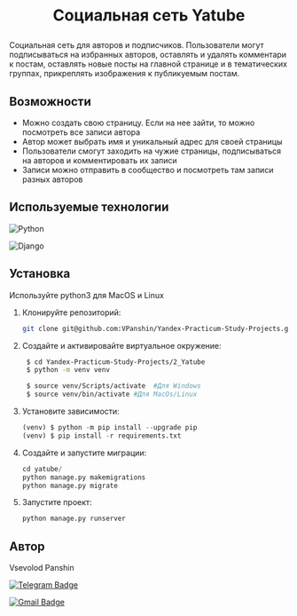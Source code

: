 # <p align="center">Социальная сеть Yatube</p>

Социальная сеть для авторов и подписчиков. Пользователи могут подписываться на избранных авторов, оставлять и удалять комментари к постам, оставлять новые посты на главной странице и в тематических группах, прикреплять изображения к публикуемым постам.

## Возможности

- Можно создать свою страницу. Если на нее зайти, то можно посмотреть все записи автора
- Автор может выбрать имя и уникальный адрес для своей страницы
- Пользователи смогут заходить на чужие страницы, подписываться на авторов и комментировать их записи
- Записи можно отправить в сообщество и посмотреть там записи разных авторов

## Используемые технологии

![Python](https://img.shields.io/badge/Python-3.9.10-blue)

![Django](https://img.shields.io/badge/Django-2.2.9-blue)

## Установка
Используйте python3 для MacOS и Linux

1. Клонируйте репозиторий:

   ```bash
   git clone git@github.com:VPanshin/Yandex-Practicum-Study-Projects.git
   ```

2. Cоздайте и активировайте виртуальное окружение:

   ```bash
    $ cd Yandex-Practicum-Study-Projects/2_Yatube
    $ python -m venv venv

    $ source venv/Scripts/activate  #Для Windows
    $ source venv/bin/activate #Для MacOs/Linux
   ```

 3. Установите зависимости:

    ```py
    (venv) $ python -m pip install --upgrade pip
    (venv) $ pip install -r requirements.txt
    ```

4. Создайте и запустите миграции:

    ```py 
    cd yatube/
    python manage.py makemigrations
    python manage.py migrate
    ```

5. Запустите проект:

    ```bash
    python manage.py runserver
    ```

## Автор

Vsevolod Panshin 

[![Telegram Badge](https://img.shields.io/badge/-vsevolod.panshin-blue?style=social&logo=telegram&link=https://t.me/VPanshin)](https://t.me/VPanshin)

[![Gmail Badge](https://img.shields.io/badge/vsevolodpanshin@gmail.com-c14438?style=flat&logo=Gmail&logoColor=white&link=mailto:vsevolodpanshin.mv@gmail.com)](mailto:vsevolodpanshin@gmail.com)